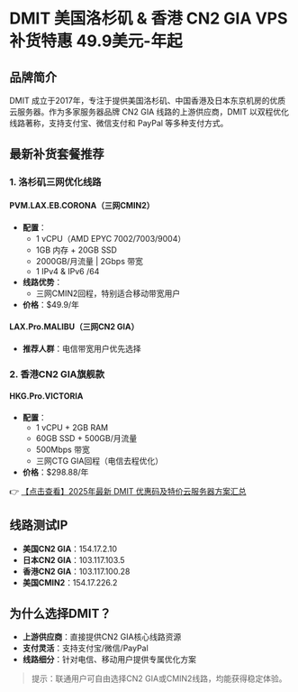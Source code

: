 # DMIT 美国洛杉矶 & 香港 CN2 GIA VPS 补货特惠 49.9美元-年起

## 品牌简介
DMIT 成立于2017年，专注于提供美国洛杉矶、中国香港及日本东京机房的优质云服务器。作为多家服务器品牌 CN2 GIA 线路的上游供应商，DMIT 以双程优化线路著称，支持支付宝、微信支付和 PayPal 等多种支付方式。

## 最新补货套餐推荐

### 1. 洛杉矶三网优化线路
#### PVM.LAX.EB.CORONA（三网CMIN2）
- **配置**：  
  - 1 vCPU（AMD EPYC 7002/7003/9004）  
  - 1GB 内存 + 20GB SSD  
  - 2000GB/月流量 | 2Gbps 带宽  
  - 1 IPv4 & IPv6 /64  
- **线路优势**：  
  - 三网CMIN2回程，特别适合移动带宽用户  
- **价格**：$49.9/年  

#### LAX.Pro.MALIBU（三网CN2 GIA）
- **推荐人群**：电信带宽用户优先选择  

### 2. 香港CN2 GIA旗舰款
#### HKG.Pro.VICTORIA
- **配置**：  
  - 1 vCPU + 2GB RAM  
  - 60GB SSD + 500GB/月流量  
  - 500Mbps 带宽  
  - 三网CTG GIA回程（电信去程优化）  
- **价格**：$298.88/年  

👉 [【点击查看】2025年最新 DMIT 优惠码及特价云服务器方案汇总](https://bit.ly/dmit_coupon)

## 线路测试IP
- **美国CN2 GIA**：154.17.2.10  
- **日本CN2 GIA**：103.117.103.5  
- **香港CN2 GIA**：103.117.100.28  
- **美国CMIN2**：154.17.226.2  

## 为什么选择DMIT？
- **上游供应商**：直接提供CN2 GIA核心线路资源  
- **支付灵活**：支持支付宝/微信/PayPal  
- **线路细分**：针对电信、移动用户提供专属优化方案  

> 提示：联通用户可自由选择CN2 GIA或CMIN2线路，均能获得稳定体验。